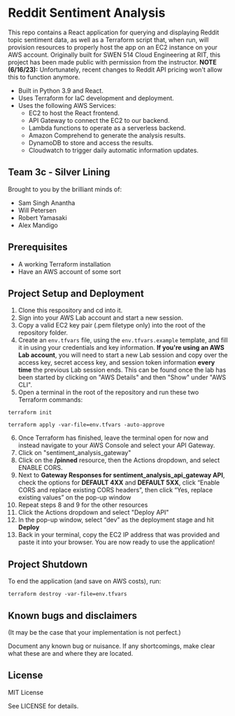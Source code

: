 # Reddit Sentiment Analysis
This repo contains a React application for querying and displaying Reddit topic sentiment data, as well as a Terraform script that, when run, will provision resources to properly host the app on an EC2 instance on your AWS account.
Originally built for SWEN 514 Cloud Engineering at RIT, this project has been made public with permission from the instructor.
**NOTE (6/16/23):** Unfortunately, recent changes to Reddit API pricing won't allow this to function anymore.
- Built in Python 3.9 and React.
- Uses Terraform for IaC development and deployment.
- Uses the following AWS Services:
    - EC2 to host the React frontend.
    - API Gateway to connect the EC2 to our backend.
    - Lambda functions to operate as a serverless backend.
    - Amazon Comprehend to generate the analysis results.
    - DynamoDB to store and access the results.
    - Cloudwatch to trigger daily automatic information updates.
  
## Team 3c - Silver Lining
Brought to you by the brilliant minds of:
- Sam Singh Anantha
- Will Petersen
- Robert Yamasaki
- Alex Mandigo

## Prerequisites
- A working Terraform installation
- Have an AWS account of some sort

## Project Setup and Deployment
1. Clone this respository and cd into it.
2. Sign into your AWS Lab account and start a new session.
3. Copy a valid EC2 key pair (.pem filetype only) into the root of the repository folder.
4. Create an `env.tfvars` file, using the `env.tfvars.example` template, and fill it in using your credentials and key information. **If you're using an AWS Lab account**, you will need to start a new Lab session and copy over the access key, secret access key, and session token information **every time** the previous Lab session ends. This can be found once the lab has been started by clicking on "AWS Details" and then "Show" under "AWS CLI".
5. Open a terminal in the root of the repository and run these two Terraform commands:
```
terraform init
```
```
terraform apply -var-file=env.tfvars -auto-approve
```
6. Once Terraform has finished, leave the terminal open for now and instead navigate to your AWS Console and select your API Gateway.
7. Click on "sentiment_analysis_gateway"
8. Click on the **/pinned** resource, then the Actions dropdown, and select ENABLE CORS.
9. Next to **Gateway Responses for sentiment_analysis_api_gateway API**, check the options for **DEFAULT 4XX** and **DEFAULT 5XX**, click “Enable CORS and replace existing CORS headers”, then click “Yes, replace existing values” on the pop-up window
10. Repeat steps 8 and 9 for the other resources
11. Click the Actions dropdown and select "Deploy API"
12. In the pop-up window, select “dev” as the deployment stage and hit **Deploy**
13. Back in your terminal, copy the EC2 IP address that was provided and paste it into your browser. You are now ready to use the application!

## Project Shutdown
To end the application (and save on AWS costs), run:
```
terraform destroy -var-file=env.tfvars
```

## Known bugs and disclaimers
(It may be the case that your implementation is not perfect.)

Document any known bug or nuisance.
If any shortcomings, make clear what these are and where they are located.

## License
MIT License

See LICENSE for details.
